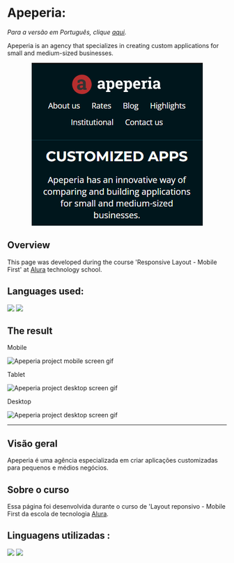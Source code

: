 # Apeperia: 

_Para a versão em Português, clique [aqui](#portuguese)._

Apeperia is an agency that specializes in creating custom applications for small and medium-sized businesses.

<div align='center'>
  <figure>
    <a href='https://bo83dev.github.io/apeperia-project/' target='_blank'>
      <img src='./src/img/apeperia_banner.png' target="_blank">
    </a>
  </figure>
</div>


## Overview

This page was developed during the course 'Responsive Layout - Mobile First' at [Alura](https://www.alura.com.br) technology school.

## Languages used:

<div>
  <img src="https://img.shields.io/badge/HTML5-E34F26?style=for-the-badge&logo=html5&logoColor=white">
  <img src="https://img.shields.io/badge/CSS3-1572B6?style=for-the-badge&logo=css3&logoColor=white">
</div>

## The result

Mobile

<img src="./apeperia-mobile-screen.gif" alt="Apeperia project mobile screen gif">

Tablet 

<img src="./apeperia-tablet-screen.gif" alt="Apeperia project desktop screen gif">

Desktop 

<img src="./apeperia-desktop-screen.gif" alt="Apeperia project desktop screen gif">

---

<div id="portuguese">

## Visão geral

Apeperia é uma agência especializada em criar aplicações customizadas para pequenos e médios negócios.
 
## Sobre o curso

Essa página foi desenvolvida durante o curso de 'Layout reponsivo - Mobile First da escola de tecnologia [Alura](https://www.alura.com.br).
  
  
## Linguagens utilizadas :

  <div>
    <img src="https://img.shields.io/badge/HTML5-E34F26?style=for-the-badge&logo=html5&logoColor=white">
    <img src="https://img.shields.io/badge/CSS3-1572B6?style=for-the-badge&logo=css3&logoColor=white">
  </div>
</div>  
  
